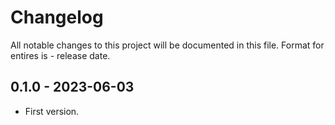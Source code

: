# Changelog
All notable changes to this project will be documented in this file.
Format for entires is <version-string> - release date.

## 0.1.0 - 2023-06-03
- First version.
